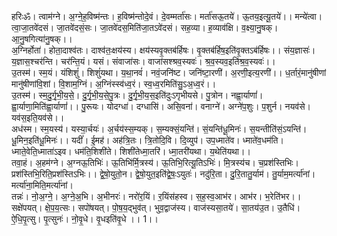 

  
हरिःॐ। त्वाम॑ग्ने। अ॒ग्ने॒ह॒विष्म॑न्तः। ह॒विष्म॑न्तोदे॒वं। दे॒वम्मर्ता॑सः। मर्ता॑सऊ॒तये॑। ऊ॒तय॒इत्यू॒तये॑।। मन्ये॑त्वा। त्वा॒जा॒तवे॑दसं। जा॒तवे॑दसं॒सः। जा॒तवे॑दस॒मिति॑जा॒तऽवे॑दसं। सह॒व्या। ह॒व्याव॑क्षि। व॒क्ष्या॒नु॒षक्। आ॒नु॒षगित्या॑नु॒षक्।।  
अ॒ग्निर्होता॑। होता॒दाश्व॑तः। दाश्व॑तः॒क्षय॑स्य। क्षय॑स्यवृ॒क्तब॑र्हिषः। वृ॒क्तब॑र्हिष॒इति॑वृ॒क्तऽब॑र्हिषः।। संय॒ज्ञासः॑। य॒ज्ञास॒श्चर॑न्ति। चर॑न्ति॒यं। यसं। संवाजा॑सः। वाजा॑सश्श्रव॒स्यवः॑। श्र॒व॒स्यव॒इति॑श्र॒व॒स्यवः॑।।  
उ॒तस्म॑। स्म॒यं। यंशिशुं॑। शिशुं॑यथा। य॒था॒नवं॑। नवं॒जनि॑ष्ट। जनि॑ष्टा॒रणी॑। अ॒रणी॒इत्य॒रणी॑।। ध॒र्तारं॒मानु॑षीणां मानु॑षीणांवि॒शां। वि॒शाम॒ग्निं। अ॒ग्निंस्स्व॑ध्व॒रं। स्व॒ध्व॒रमिति॑सु॒ऽअ॒ध्व॒रं।।  
उ॒तस्म॑। स्म॒दु॒र्गृ॒भी॒य॒से॒। दु॒र्गृ॒भी॒य॒से॒पु॒त्रः। दु॒र्गृ॒भी॒य॒स॒इति॑दुःऽगृभीयसे। पु॒त्रोन। नह्वा॒र्याणां॑। ह्वा॒र्याणा॒मिति॑ह्वा॒र्याणां॑।। पु॒रूयः। योदग्धा॑। दग्धासि॑। असि॒वना॑। वनाग्ने॑। अग्ने॑प॒शुः। प॒शुर्न। नयव॑से। यव॑स॒इति॒यव॑से।।  
अध॑स्म। स्म॒यस्य॑। यस्या॒र्चयः॑। अ॒र्चय॑स्स॒म्यक्। स॒म्यक्सं॒यन्ति॑। सं॒यन्ति॑धू॒मिनः॑। स॒यन्तीति॑सं॒ऽयन्ति॑। धू॒मिन॒इति॑धू॒मिनः॑।। यदीं॑। ई॒मह॑। अह॑त्रि॒तः। त्रि॒तोदि॒वि। दि॒व्युप॑। उप॒ध्माते॑व। ध्माते॑व॒धम॑ति। ध्माते॒वेति॒ध्माता॑ऽइव। धम॑ति॒शिशी॑ते। शिशी॑तेध्मा॒तरि॑। ध्मा॒तरी॑यथा। य॒थेति॑यथा।।  
तवा॒हं। अ॒हम॑ग्ने। अ॒ग्नऊ॒तिभिः॑। ऊ॒तिभि॑र्मि॒त्रस्य॑। ऊ॒तिभि॒रित्यू॒तिऽभिः॑। मि॒त्रस्य॑च। च॒प्रश॑स्तिभिः। प्रश॑स्तिभि॒रिति॒प्रश॑स्तिऽभिः।। द्वे॒षो॒युतो॒न। द्वे॒षो॒युत॒इति॑द्वे॒षः॒ऽयुतः॑। नदु॑रि॒ता। दु॒रि॒तातु॒र्याम॑। तु॒र्याम॒मर्त्या॑नां। मर्त्या॑ना॒मिति॒मर्त्या॑नां।  
तन्नः॑। नो॒अ॒ग्ने॒। अ॒ग्ने॒अ॒भि। अ॒भीनरः॑। नरो॑र॒यिं। र॒यिंस॑हस्व। स॒ह॒स्व॒आभ॑र। आभ॑र। भ॒रेति॑भर।। सक्षे॑पयत्। क्षे॒प॒य॒त्सः। सपो॑षयत्। पो॒ष॒य॒द्भुव॑त्। भुव॒द्वाज॑स्य। वाज॑स्यसा॒तये॑। सा॒तय॑उ॒त। उ॒तैधि॑। ऐ॒धि॒पृ॒त्सु। पृ॒त्सुनः॑। नो॒वृ॒धे। वृ॒धइति॑वृ॒धे ।। 1।।  
